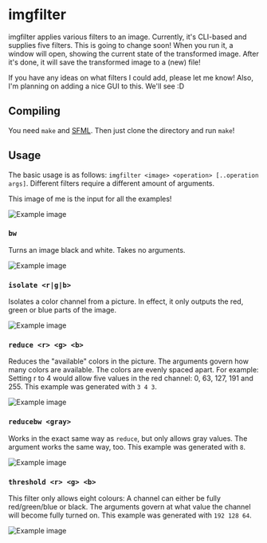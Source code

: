 # imgfilter

imgfilter applies various filters to an image. Currently, it's CLI-based and supplies five filters. This is going to change soon!
When you run it, a window will open, showing the current state of the transformed image. After it's done, it will save the transformed image to a (new) file!

If you have any ideas on what filters I could add, please let me know! Also, I'm planning on adding a nice GUI to this. We'll see :D

## Compiling

You need `make` and [SFML](https://sfml-dev.org). Then just clone the directory and run `make`!

## Usage

The basic usage is as follows: `imgfilter <image> <operation> [..operation args]`. Different filters require a different amount of arguments.

This image of me is the input for all the examples!

![Example image](https://egirl.rip/jZheaydaF8.jpg?key=imgfilter)

### `bw`

Turns an image black and white. Takes no arguments.

![Example image](https://egirl.rip/1ApXSyT9eq.png?key=imgfilter)

### `isolate <r|g|b>`

Isolates a color channel from a picture. In effect, it only outputs the red, green or blue parts of the image.

![Example image](https://egirl.rip/UuivHrNo79.png?key=imgfilter)

### `reduce <r> <g> <b>`

Reduces the "available" colors in the picture. The arguments govern how many colors are available. The colors are evenly spaced apart.
For example: Setting r to 4 would allow five values in the red channel: 0, 63, 127, 191 and 255. This example was generated with `3 4 3`.

![Example image](https://egirl.rip/yXhtDuaMss.png?key=imgfilter)

### `reducebw <gray>`

Works in the exact same way as `reduce`, but only allows gray values. The argument works the same way, too. This example was generated with `8`.

![Example image](https://egirl.rip/ErrGrJQ3pu.png?key=imgfilter)

### `threshold <r> <g> <b>`

This filter only allows eight colours: A channel can either be fully red/green/blue or black. The arguments govern at what value the channel will
become fully turned on. This example was generated with `192 128 64`.

![Example image](https://egirl.rip/3HUShJNbGJ.png?key=imgfilter)
